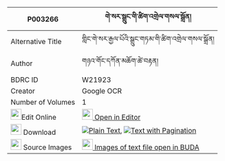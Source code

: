 |P003266|གེ་སར་སྒྲུང་གི་ཚིག་འགྲེལ་གསལ་སྒྲོན། 
| --- | --- 
|Alternative Title |གླིང་གེ་སར་རྒྱལ་པོའི་སྒྲུང་གཏམ་གི་ཚིག་འགྲེལ་གསལ་སྒྲོན།
|Author| གཉའ་གོང་དཀོན་མཆོག་ཚེ་བརྟན།
|BDRC ID | W21923
|Creator | Google OCR
|Number of Volumes| 1
|<img width="25" src="https://img.icons8.com/color/25/000000/edit-property.png">Edit Online| [<img width="25" src="https://avatars.githubusercontent.com/u/45091458?s=200&v=4"> Open in Editor](http://editor.openpecha.org/P003266)
|<img width="25" src="https://img.icons8.com/fluent/48/000000/download-2.png"/>  Download | [![](https://img.icons8.com/color/20/000000/txt.png)Plain Text](https://github.com/Openpecha/P003266/releases/download/v1/gesar_drung_gi_tsikdrel_sal_dr_plain_P003266.zip), [![](https://img.icons8.com/color/20/000000/txt.png)Text with Pagination](https://github.com/Openpecha/P003266/releases/download/v1/gesar_drung_gi_tsikdrel_sal_dr_pages_P003266.zip)
|<img width="25" src="https://img.icons8.com/plasticine/100/000000/pictures-folder.png"/>  Source Images | [<img width="25" src="https://library.bdrc.io/icons/BUDA-small.svg"> Images of text file open in BUDA](https://library.bdrc.io/show/bdr:W21923)